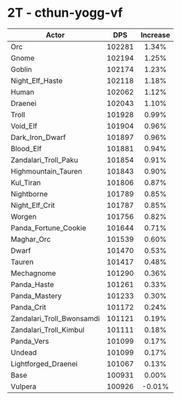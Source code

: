 # 2T - cthun-yogg-vf
| Actor | DPS | Increase |
|---|:---:|:---:|
|Orc|102281|1.34%|
|Gnome|102194|1.25%|
|Goblin|102174|1.23%|
|Night_Elf_Haste|102118|1.18%|
|Human|102062|1.12%|
|Draenei|102043|1.10%|
|Troll|101928|0.99%|
|Void_Elf|101904|0.96%|
|Dark_Iron_Dwarf|101897|0.96%|
|Blood_Elf|101881|0.94%|
|Zandalari_Troll_Paku|101854|0.91%|
|Highmountain_Tauren|101843|0.90%|
|Kul_Tiran|101806|0.87%|
|Nightborne|101789|0.85%|
|Night_Elf_Crit|101787|0.85%|
|Worgen|101756|0.82%|
|Panda_Fortune_Cookie|101644|0.71%|
|Maghar_Orc|101539|0.60%|
|Dwarf|101470|0.53%|
|Tauren|101417|0.48%|
|Mechagnome|101290|0.36%|
|Panda_Haste|101261|0.33%|
|Panda_Mastery|101233|0.30%|
|Panda_Crit|101172|0.24%|
|Zandalari_Troll_Bwonsamdi|101121|0.19%|
|Zandalari_Troll_Kimbul|101111|0.18%|
|Panda_Vers|101099|0.17%|
|Undead|101099|0.17%|
|Lightforged_Draenei|101067|0.13%|
|Base|100931|0.00%|
|Vulpera|100926|-0.01%|
